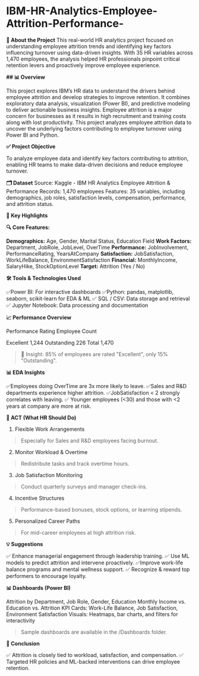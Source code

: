 # IBM-HR-Analytics-Employee-Attrition-Performance-

**🧠 About the Project**
This real-world HR analytics project focused on understanding employee attrition trends and identifying key factors influencing turnover using data-driven insights. With 35 HR variables across 1,470 employees, the analysis helped HR professionals pinpoint critical retention levers and proactively improve employee experience.

**## 📊 Overview**

This project explores IBM’s HR data to understand the drivers behind employee attrition and develop strategies to improve retention. It combines exploratory data analysis, visualization (Power BI), and predictive modeling to deliver actionable business insights.
Employee attrition is a major concern for businesses as it results in high recruitment and training costs along with lost productivity. This project analyzes employee attrition data to uncover the underlying factors contributing to employee turnover using Power BI and Python.

**✅ Project Objective**

To analyze employee data and identify key factors contributing to attrition, enabling HR teams to make data-driven decisions and reduce employee turnover.

**🗂 Dataset**
Source: Kaggle - IBM HR Analytics Employee Attrition & Performance
Records: 1,470 employees
Features: 35 variables, including demographics, job roles, satisfaction levels, compensation, performance, and attrition status.

**🧠 Key Highlights**

**🔍 Core Features:**

**Demographics:** Age, Gender, Marital Status, Education Field
**Work Factors:** Department, JobRole, JobLevel, OverTime
**Performance:** JobInvolvement, PerformanceRating, YearsAtCompany
**Satisfaction:** JobSatisfaction, WorkLifeBalance, EnvironmentSatisfaction
**Financial:** MonthlyIncome, SalaryHike, StockOptionLevel
**Target:** Attrition (Yes / No)

**🛠 Tools & Technologies Used**

✅Power BI: For interactive dashboards
✅Python: pandas, matplotlib, seaborn, scikit-learn for EDA & ML
✅ SQL / CSV: Data storage and retrieval
✅ Jupyter Notebook: Data processing and documentation

**📈 Performance Overview**

Performance Rating	Employee Count

Excellent	1,244
Outstanding	226
Total	1,470
> 🔎 Insight: 85% of employees are rated "Excellent", only 15% "Outstanding".

**📊 EDA Insights**

✅Employees doing OverTime are 3x more likely to leave.
✅Sales and R&D departments experience higher attrition.
✅JobSatisfaction < 2 strongly correlates with leaving.
✅ Younger employees (<30) and those with <2 years at company are more at risk.

**📌 ACT (What HR Should Do)**

1. Flexible Work Arrangements
> Especially for Sales and R&D employees facing burnout.

2. Monitor Workload & Overtime
> Redistribute tasks and track overtime hours.

3. Job Satisfaction Monitoring
> Conduct quarterly surveys and manager check-ins.

4. Incentive Structures
> Performance-based bonuses, stock options, or learning stipends.

5. Personalized Career Paths
> For mid-career employees at high attrition risk.

**💡 Suggestions**

✅ Enhance managerial engagement through leadership training.
✅ Use ML models to predict attrition and intervene proactively.
✅Improve work-life balance programs and mental wellness support.
✅ Recognize & reward top performers to encourage loyalty.

**📊 Dashboards (Power BI)**

Attrition by Department, Job Role, Gender, Education
Monthly Income vs. Education vs. Attrition
KPI Cards: Work-Life Balance, Job Satisfaction, Environment Satisfaction
Visuals: Heatmaps, bar charts, and filters for interactivity
> Sample dashboards are available in the /Dashboards folder.

**📌 Conclusion**

✅ Attrition is closely tied to workload, satisfaction, and compensation.
✅ Targeted HR policies and ML-backed interventions can drive employee retention.

